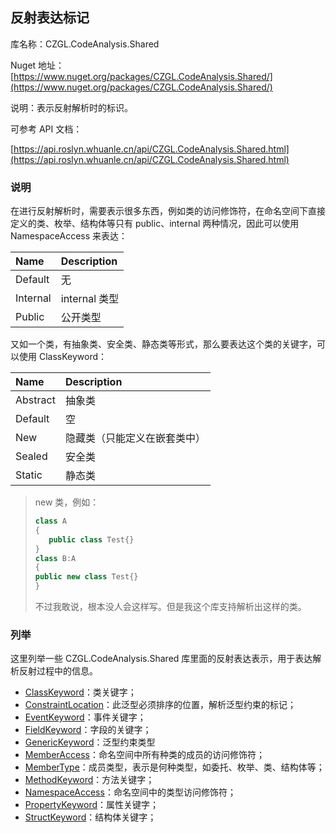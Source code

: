 ## 反射表达标记

库名称：CZGL.CodeAnalysis.Shared

Nuget 地址：[https://www.nuget.org/packages/CZGL.CodeAnalysis.Shared/](https://www.nuget.org/packages/CZGL.CodeAnalysis.Shared/)

说明：表示反射解析时的标识。

可参考 API 文档：

[https://api.roslyn.whuanle.cn/api/CZGL.CodeAnalysis.Shared.html](https://api.roslyn.whuanle.cn/api/CZGL.CodeAnalysis.Shared.html)



### 说明

在进行反射解析时，需要表示很多东西，例如类的访问修饰符，在命名空间下直接定义的类、枚举、结构体等只有 public、internal 两种情况，因此可以使用 NamespaceAccess 来表达：

| Name     | Description   |
| :------- | :------------ |
| Default  | 无            |
| Internal | internal 类型 |
| Public   | 公开类型      |



又如一个类，有抽象类、安全类、静态类等形式，那么要表达这个类的关键字，可以使用 ClassKeyword：



| Name     | Description                  |
| :------- | :--------------------------- |
| Abstract | 抽象类                       |
| Default  | 空                           |
| New      | 隐藏类（只能定义在嵌套类中） |
| Sealed   | 安全类                       |
| Static   | 静态类                       |

>new 类，例如：
>
>```csharp
>class A
>{
>    public class Test{}
>}
>class B:A
>{
>public new class Test{}    
>}
>```
>
>不过我敢说，根本没人会这样写。但是我这个库支持解析出这样的类。



### 列举

这里列举一些 CZGL.CodeAnalysis.Shared 库里面的反射表达表示，用于表达解析反射过程中的信息。

- [ClassKeyword](https://api.roslyn.whuanle.cn/api/CZGL.CodeAnalysis.Shared.ClassKeyword.html)：类关键字；
- [ConstraintLocation](https://api.roslyn.whuanle.cn/api/CZGL.CodeAnalysis.Shared.ConstraintLocation.html)：此泛型必须排序的位置，解析泛型约束的标记；
- [EventKeyword](https://api.roslyn.whuanle.cn/api/CZGL.CodeAnalysis.Shared.EventKeyword.html)：事件关键字；
- [FieldKeyword](https://api.roslyn.whuanle.cn/api/CZGL.CodeAnalysis.Shared.FieldKeyword.html)：字段的关键字；
- [GenericKeyword](https://api.roslyn.whuanle.cn/api/CZGL.CodeAnalysis.Shared.GenericKeyword.html)：泛型约束类型
- [MemberAccess](https://api.roslyn.whuanle.cn/api/CZGL.CodeAnalysis.Shared.MemberAccess.html)：命名空间中所有种类的成员的访问修饰符；
- [MemberType](https://api.roslyn.whuanle.cn/api/CZGL.CodeAnalysis.Shared.MemberType.html)：成员类型，表示是何种类型，如委托、枚举、类、结构体等；
- [MethodKeyword](https://api.roslyn.whuanle.cn/api/CZGL.CodeAnalysis.Shared.MethodKeyword.html)：方法关键字；
- [NamespaceAccess](https://api.roslyn.whuanle.cn/api/CZGL.CodeAnalysis.Shared.NamespaceAccess.html)：命名空间中的类型访问修饰符；
- [PropertyKeyword](https://api.roslyn.whuanle.cn/api/CZGL.CodeAnalysis.Shared.PropertyKeyword.html)：属性关键字；
- [StructKeyword](https://api.roslyn.whuanle.cn/api/CZGL.CodeAnalysis.Shared.StructKeyword.html)：结构体关键字；